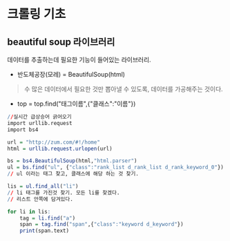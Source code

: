 # 크롤링 기초

## beautiful soup 라이브러리

데이터를 추출하는데 필요한 기능이 들어있는 라이브러리.

- 반도체공장(모레) = BeautifulSoup(html)
> 수 많은 데이터에서 필요한 것만 뽑아낼 수 있도록, 데이터를 가공해주는 것이다. 

- top = top.find("태그이름",{"클래스":"이름"})

```R
//실시간 급상승어 긁어오기
import urllib.request
import bs4

url = "http://zum.com/#!/home"
html = urllib.request.urlopen(url)

bs = bs4.BeautifulSoup(html,"html.parser")
ul = bs.find("ul", {"class":"rank_list d_rank_list d_rank_keyword_0"})
// ul 이라는 태그 찾고, 클래스에 해당 하는 것 찾기.

lis = ul.find_all("li")
// li 태그를 가진것 찾기. 모든 li를 찾겠다. 
// 리스트 안쪽에 담겨있다.

for li in lis:
    tag = li.find("a")
    span = tag.find("span",{"class":"keyword d_keyword"})
    print(span.text)
```

